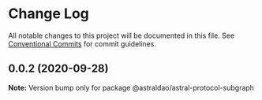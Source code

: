 # Change Log

All notable changes to this project will be documented in this file.
See [Conventional Commits](https://conventionalcommits.org) for commit guidelines.

## 0.0.2 (2020-09-28)

**Note:** Version bump only for package @astraldao/astral-protocol-subgraph
